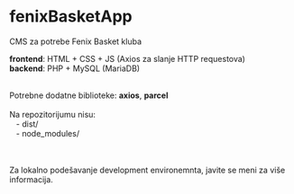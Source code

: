 # fenixBasketApp
CMS za potrebe Fenix Basket kluba

<b>frontend</b>: HTML + CSS + JS (Axios za slanje HTTP requestova)<br>
<b>backend</b>: PHP + MySQL (MariaDB)
  
<br>
Potrebne dodatne biblioteke: <b>axios</b>, <b>parcel</b>
<br>
<br>
Na repozitorijumu nisu:<br>
&nbsp&nbsp&nbsp- dist/<br>
&nbsp&nbsp&nbsp- node_modules/
<br><br><br>

Za lokalno podešavanje development environemnta, javite se meni za više informacija.
